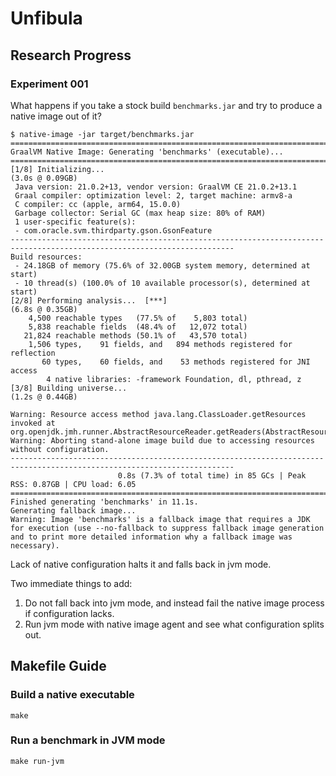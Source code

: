 # Unfibula

## Research Progress

### Experiment 001

What happens if you take a stock build `benchmarks.jar` and try to produce a native image out of it?

```shell
$ native-image -jar target/benchmarks.jar
========================================================================================================================
GraalVM Native Image: Generating 'benchmarks' (executable)...
========================================================================================================================
[1/8] Initializing...                                                                                    (3.0s @ 0.09GB)
 Java version: 21.0.2+13, vendor version: GraalVM CE 21.0.2+13.1
 Graal compiler: optimization level: 2, target machine: armv8-a
 C compiler: cc (apple, arm64, 15.0.0)
 Garbage collector: Serial GC (max heap size: 80% of RAM)
 1 user-specific feature(s):
 - com.oracle.svm.thirdparty.gson.GsonFeature
------------------------------------------------------------------------------------------------------------------------
Build resources:
 - 24.18GB of memory (75.6% of 32.00GB system memory, determined at start)
 - 10 thread(s) (100.0% of 10 available processor(s), determined at start)
[2/8] Performing analysis...  [***]                                                                      (6.8s @ 0.35GB)
    4,500 reachable types   (77.5% of    5,803 total)
    5,838 reachable fields  (48.4% of   12,072 total)
   21,824 reachable methods (50.1% of   43,570 total)
    1,506 types,    91 fields, and   894 methods registered for reflection
       60 types,    60 fields, and    53 methods registered for JNI access
        4 native libraries: -framework Foundation, dl, pthread, z
[3/8] Building universe...                                                                               (1.2s @ 0.44GB)

Warning: Resource access method java.lang.ClassLoader.getResources invoked at org.openjdk.jmh.runner.AbstractResourceReader.getReaders(AbstractResourceReader.java:68)
Warning: Aborting stand-alone image build due to accessing resources without configuration.
------------------------------------------------------------------------------------------------------------------------
                        0.8s (7.3% of total time) in 85 GCs | Peak RSS: 0.87GB | CPU load: 6.05
========================================================================================================================
Finished generating 'benchmarks' in 11.1s.
Generating fallback image...
Warning: Image 'benchmarks' is a fallback image that requires a JDK for execution (use --no-fallback to suppress fallback image generation and to print more detailed information why a fallback image was necessary).
```

Lack of native configuration halts it and falls back in jvm mode.

Two immediate things to add:

1. Do not fall back into jvm mode, and instead fail the native image process if configuration lacks.
2. Run jvm mode with native image agent and see what configuration splits out.

## Makefile Guide

### Build a native executable

```shell
make
```

### Run a benchmark in JVM mode

```shell
make run-jvm
```
